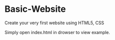 # Basic-Website
Create your very first website using HTML5, CSS

Simply open index.html in drowser to view example.
